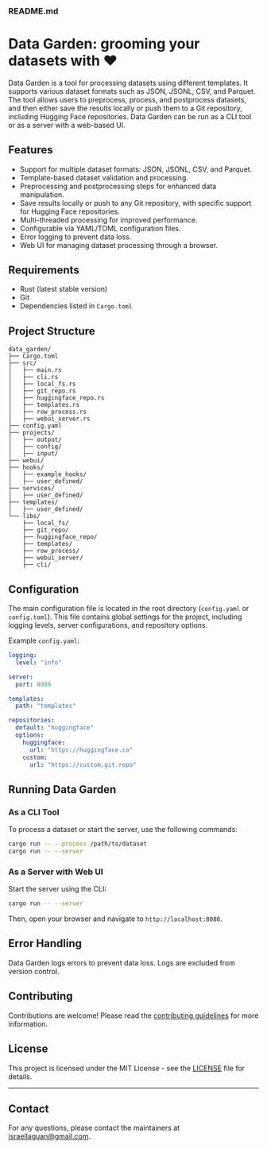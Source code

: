 ### README.md
# Data Garden: grooming your datasets with ❤️

Data Garden is a tool for processing datasets using different templates. It supports various dataset formats such as JSON, JSONL, CSV, and Parquet. The tool allows users to preprocess, process, and postprocess datasets, and then either save the results locally or push them to a Git repository, including Hugging Face repositories. Data Garden can be run as a CLI tool or as a server with a web-based UI.

## Features

- Support for multiple dataset formats: JSON, JSONL, CSV, and Parquet.
- Template-based dataset validation and processing.
- Preprocessing and postprocessing steps for enhanced data manipulation.
- Save results locally or push to any Git repository, with specific support for Hugging Face repositories.
- Multi-threaded processing for improved performance.
- Configurable via YAML/TOML configuration files.
- Error logging to prevent data loss.
- Web UI for managing dataset processing through a browser.

## Requirements

- Rust (latest stable version)
- Git
- Dependencies listed in `Cargo.toml`

## Project Structure

```
data_garden/
├── Cargo.toml
├── src/
│   ├── main.rs
│   ├── cli.rs
│   ├── local_fs.rs
│   ├── git_repo.rs
│   ├── huggingface_repo.rs
│   ├── templates.rs
│   ├── row_process.rs
│   ├── webui_server.rs
├── config.yaml
├── projects/
│   ├── output/
│   ├── config/
│   ├── input/
├── webui/
├── hooks/
│   ├── example_hooks/
│   ├── user_defined/
├── services/
│   ├── user_defined/
├── templates/
│   ├── user_defined/
└── libs/
    ├── local_fs/
    ├── git_repo/
    ├── huggingface_repo/
    ├── templates/
    ├── row_process/
    ├── webui_server/
    ├── cli/
```

## Configuration

The main configuration file is located in the root directory (`config.yaml` or `config.toml`). This file contains global settings for the project, including logging levels, server configurations, and repository options.

Example `config.yaml`:

```yaml
logging:
  level: "info"

server:
  port: 8080

templates:
  path: "templates"

repositories:
  default: "huggingface"
  options:
    huggingface:
      url: "https://huggingface.co"
    custom:
      url: "https://custom.git.repo"
```

## Running Data Garden

### As a CLI Tool

To process a dataset or start the server, use the following commands:

```bash
cargo run -- --process /path/to/dataset
cargo run -- --server
```

### As a Server with Web UI

Start the server using the CLI:

```bash
cargo run -- --server
```

Then, open your browser and navigate to `http://localhost:8080`.

## Error Handling

Data Garden logs errors to prevent data loss. Logs are excluded from version control.

## Contributing

Contributions are welcome! Please read the [contributing guidelines](CONTRIBUTING.md) for more information.

## License

This project is licensed under the MIT License - see the [LICENSE](LICENSE) file for details.

---

## Contact

For any questions, please contact the maintainers at [israellaguan@gmail.com](mailto:israellaguan@gmail.com).

